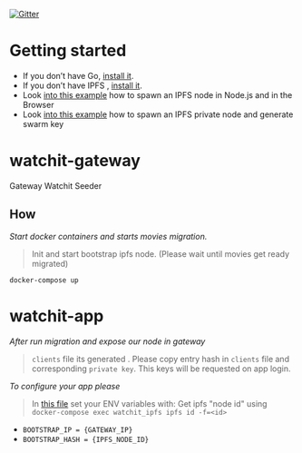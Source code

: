 [![Gitter](https://badges.gitter.im/watchit-app/community.svg)](https://gitter.im/watchit-app/community?utm_source=badge&utm_medium=badge&utm_campaign=pr-badge)

# Getting started
* If you don’t have Go, [install it](https://golang.org/doc/install).
* If you don’t have IPFS , [install it](https://github.com/ipfs/go-ipfs#install).
* Look [into this example](https://mrh.io/2018-01-24-pushing-limits-ipfs-orbitdb/) how to spawn an IPFS node in Node.js and in the Browser
* Look [into this example](https://mrh.io/ipfs-private-networks/) how to spawn an IPFS private node and generate swarm key



# watchit-gateway
Gateway Watchit Seeder

## How

*Start docker containers and starts movies migration.*
> Init and start bootstrap ipfs node. 
> (Please wait until movies get ready migrated)

`docker-compose up`

# watchit-app

*After run migration and expose our node in gateway*

> `clients` file its generated . Please copy entry hash in `clients` file and corresponding `private key`. This keys will be requested on app login. 

*To configure your app please*

> In [this file](https://github.com/ZorrillosDev/watchit-desktop/blob/master/public/lib/settings/orbit.js) set your ENV variables with: 
> Get ipfs "node id" using `docker-compose exec watchit_ipfs ipfs id -f=<id>`
* `BOOTSTRAP_IP = {GATEWAY_IP} `
* `BOOTSTRAP_HASH = {IPFS_NODE_ID}`




